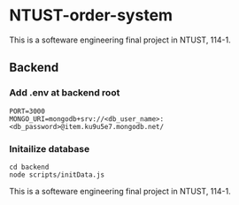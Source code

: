 # NTUST-order-system

This is a softeware engineering final project in NTUST, 114-1.

## Backend
### Add .env at backend root
```bash=
PORT=3000
MONGO_URI=mongodb+srv://<db_user_name>:<db_password>@item.ku9u5e7.mongodb.net/
```

### Initailize database
```bash=
cd backend
node scripts/initData.js
```
This is a softeware engineering final project in NTUST, 114-1.
